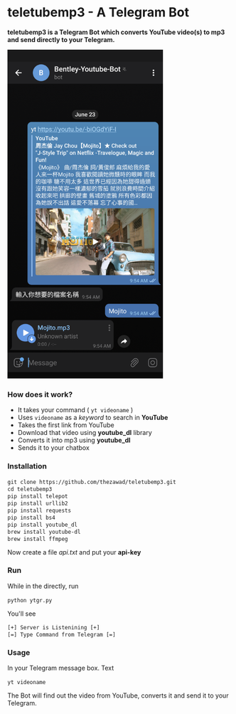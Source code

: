 # teletubemp3 - A Telegram Bot

**teletubemp3 is a Telegram Bot which converts YouTube video(s) to mp3 and send directly to your Telegram.**

<img alt="yt despacito" src="./screenshot.png" width="350">

### How does it work?

* It takes your command ( `yt videoname` )
* Uses `videoname` as a *keyword* to search in **YouTube**
* Takes the first link from YouTube
* Download that video using **youtube_dl** library
* Converts it into mp3 using **youtube_dl**
* Sends it to your chatbox

### Installation
```
git clone https://github.com/thezawad/teletubemp3.git
cd teletubemp3
pip install telepot
pip install urllib2
pip install requests
pip install bs4
pip install youtube_dl
brew install youtube-dl
brew install ffmpeg
```
Now create a file *api.txt* and put your **api-key**

### Run
While in the directly, run

`python ytgr.py`

You'll see 
```
[+] Server is Listenining [+]
[=] Type Command from Telegram [=]
```

### Usage
In your Telegram message box. Text

`yt videoname`

The Bot will find out the video from YouTube, converts it and send it to your Telegram.
